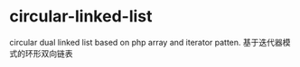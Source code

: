 # circular-linked-list
circular dual linked list based on php array and iterator patten. 基于迭代器模式的环形双向链表
